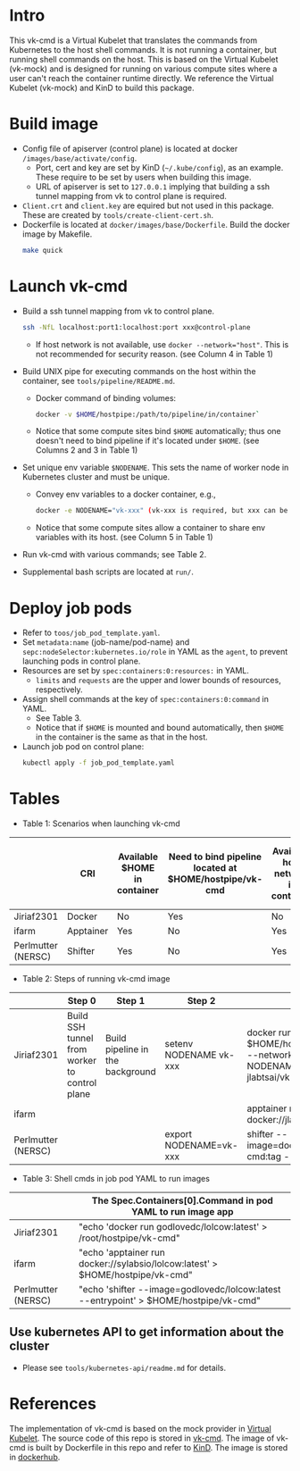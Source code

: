 # Intro
This vk-cmd is a Virtual Kubelet that translates the commands from Kubernetes to the host shell commands. It is not running a container, but running shell commands on the host. This is based on the Virtual Kubelet (vk-mock) and is designed for running on various compute sites where a user can't reach the container runtime directly. We reference the Virtual Kubelet (vk-mock) and KinD to build this package.

# Build image
- Config file of apiserver (control plane) is located at docker `/images/base/activate/config`. 
    - Port, cert and key are set by KinD (`~/.kube/config`), as an example. These require to be set by users when building this image.
    - URL of apiserver is set to `127.0.0.1` implying that building a ssh tunnel mapping from vk to control plane is required.
- `Client.crt` and `client.key` are equired but not used in this package. These are created by `tools/create-client-cert.sh`.
- Dockerfile is located at `docker/images/base/Dockerfile`. Build the docker image by Makefile. 
    ```bash
    make quick
    ```

# Launch vk-cmd
- Build a ssh tunnel mapping from vk to control plane. 
    ```bash
    ssh -NfL localhost:port1:localhost:port xxx@control-plane
    ```
    - If host network is not available, use `docker --network="host"`. This is not recommended for security reason. (see Column 4 in Table 1)

- Build UNIX pipe for executing commands on the host within the container, see `tools/pipeline/README.md`. 
    - Docker command of binding volumes: 
        ```bash
        docker -v $HOME/hostpipe:/path/to/pipeline/in/container`
        ```   
    - Notice that some compute sites bind `$HOME` automatically; thus one doesn't need to bind pipeline if it's located under `$HOME`. (see Columns 2 and 3 in Table 1)

- Set unique env variable `$NODENAME`. This sets the name of worker node in Kubernetes cluster and must be unique.
    - Convey env variables to a docker container, e.g.,
        ```bash
        docker -e NODENAME="vk-xxx" (vk-xxx is required, but xxx can be any string)
        ```
    - Notice that some compute sites allow a container to share env variables with its host. (see Column 5 in Table 1)
- Run vk-cmd with various commands; see Table 2.
- Supplemental bash scripts are located at `run/`.

# Deploy job pods
- Refer to `toos/job_pod_template.yaml`.
- Set `metadata:name` (job-name/pod-name) and `sepc:nodeSelector:kubernetes.io/role` in YAML as the `agent`, to prevent launching pods in control plane.
- Resources are set by `spec:containers:0:resources:` in YAML.
    - `limits` and `requests` are the upper and lower bounds of resources, respectively.
- Assign shell commands at the key of `spec:containers:0:command` in YAML.
    - See Table 3.
    - Notice that if `$HOME` is mounted and bound automatically, then `$HOME` in the container is the same as that in the host.
- Launch job pod on control plane: 
    ```bash
    kubectl apply -f job_pod_template.yaml
    ```

    

# Tables
- Table 1: Scenarios when launching vk-cmd

|                    | CRI       | Available $HOME in container | Need to bind pipeline located at $HOME/hostpipe/vk-cmd | Available host network in container | Available env variables from host shell |
|--------------------|-----------|------------------------------|---------------------------------------------------------|-------------------------------------|-----------------------------------------|
| Jiriaf2301         | Docker    | No                           | Yes                           | No                                  | No                                      |
| ifarm              | Apptainer | Yes                          | No                                                      | Yes                                 | Yes                                     |
| Perlmutter (NERSC) | Shifter   | Yes                          | No                                                      | Yes                                 | Yes                                     |

- Table 2: Steps of running vk-cmd image

|                    | Step 0                                        | Step 1                           | Step 2                | Step 3                                                                                                  |
|--------------------|-----------------------------------------------|----------------------------------|-----------------------|---------------------------------------------------------------------------------------------------------|
| Jiriaf2301         | Build SSH tunnel from worker to control plane | Build pipeline in the background | setenv NODENAME vk-xxx | docker run -d -v $HOME/hostpipe:/root/hostpipe --network="host" -e NODENAME=$NODENAME jlabtsai/vk-cmd:tag |
| ifarm              |                                               |                                  |                       | apptainer run docker://jlabtsai/vk-cmd:tag                                                              |
| Perlmutter (NERSC) |                                               |                                  | export NODENAME=vk-xxx | shifter --image=docker:jlabtsai/vk-cmd:tag --entrypoint                                               |



- Table 3: Shell cmds in job pod YAML to run images

|                    | The Spec.Containers[0].Command in pod YAML to run image app                                                             |
|--------------------|-------------------------------------------------------------------------------------------------|
| Jiriaf2301         | "echo 'docker run godlovedc/lolcow:latest' > /root/hostpipe/vk-cmd"                               |
| ifarm              | "echo 'apptainer run docker://sylabsio/lolcow:latest' > $HOME/hostpipe/vk-cmd"   |
| Perlmutter (NERSC) | "echo 'shifter --image=godlovedc/lolcow:latest --entrypoint' > $HOME/hostpipe/vk-cmd" |



## Use kubernetes API to get information about the cluster
- Please see `tools/kubernetes-api/readme.md` for details.

# References
The implementation of vk-cmd is based on the mock provider in [Virtual Kubelet](https://github.com/virtual-kubelet/virtual-kubelet.). The source code of this repo is stored in [vk-cmd](https://github.com/tsaie79/virtual-kubelet-cmd). The image of vk-cmd is built by Dockerfile in this repo and refer to [KinD](https://github.com/kubernetes-sigs/kind). The image is stored in [dockerhub](https://hub.docker.com/repository/docker/jlabtsai/vk-cmd).